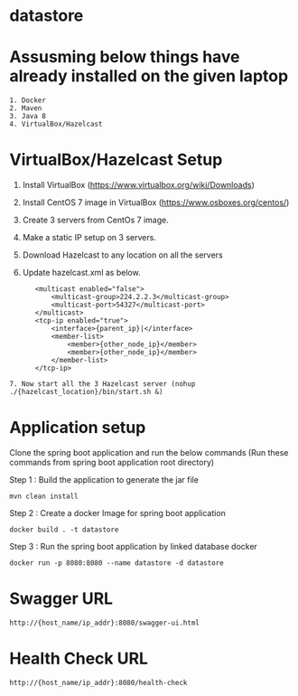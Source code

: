 # datastore

# Assusming below things have already installed on the given laptop

	1. Docker
	2. Maven
	3. Java 8
  	4. VirtualBox/Hazelcast

# VirtualBox/Hazelcast Setup

  1. Install VirtualBox (https://www.virtualbox.org/wiki/Downloads)
  2. Install CentOS 7 image in VirtualBox (https://www.osboxes.org/centos/)
  3. Create 3 servers from CentOs 7 image.
  4. Make a static IP setup on 3 servers.
  5. Download Hazelcast to any location on all the servers
  6. Update hazelcast.xml as below.
  
            <multicast enabled="false">
                <multicast-group>224.2.2.3</multicast-group>
                <multicast-port>54327</multicast-port>
            </multicast>
            <tcp-ip enabled="true">
                <interface>{parent_ip}|</interface>
                <member-list>
                    <member>{other_node_ip}</member>
                    <member>{other_node_ip}</member>
                </member-list>
            </tcp-ip>
            
    7. Now start all the 3 Hazelcast server (nohup ./{hazelcast_location}/bin/start.sh &)
  

# Application setup

Clone the spring boot application and run the below commands (Run these commands from spring boot application root directory)

Step 1 : Build the application to generate the jar file
	
	mvn clean install

Step 2 : Create a docker Image for spring boot application
	
	docker build . -t datastore

Step 3 : Run the spring boot application by linked database docker
	
	docker run -p 8080:8080 --name datastore -d datastore

# Swagger URL

	http://{host_name/ip_addr}:8080/swagger-ui.html

# Health Check URL

	http://{host_name/ip_addr}:8080/health-check
